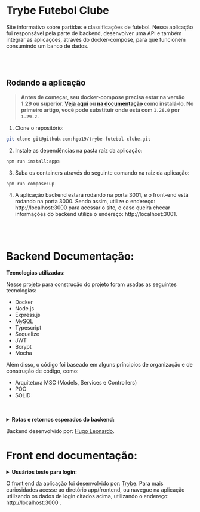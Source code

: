 
# Trybe Futebol Clube

Site informativo sobre partidas e classificações de futebol.
Nessa aplicação fui responsável pela parte de backend, desenvolver uma API e também integrar as aplicações, através do docker-compose, para que funcionem consumindo um banco de dados.

<br />
<br />

## Rodando a aplicação

> **Antes de começar, seu docker-compose precisa estar na versão 1.29 ou superior. [Veja aqui](https://www.digitalocean.com/community/tutorials/how-to-install-and-use-docker-compose-on-ubuntu-20-04-pt) ou [na documentação](https://docs.docker.com/compose/install/) como instalá-lo. No primeiro artigo, você pode substituir onde está com `1.26.0` por `1.29.2`.**

1. Clone o repositório:

```bash
git clone git@github.com:hgo19/trybe-futebol-clube.git
```

2.  Instale as dependências na pasta raíz da aplicação:

```bash
npm run install:apps
```

3.  Suba os containers através do seguinte comando na raiz da aplicação:

```bash
npm run compose:up
```

4.  A aplicação backend estará rodando na porta 3001, e o front-end está rodando na porta 3000. Sendo assim, utilize o endereço: http://localhost:3000 para acessar o site, e caso queira checar informações do backend utilize o endereço: http://localhost:3001.

<br />
<br />


# Backend Documentação:

  <summary><strong>Tecnologias utilizadas:</strong></summary>

Nesse projeto para construção do projeto foram usadas as seguintes tecnologias:

- Docker
- Node.js
- Express.js
- MySQL
- Typescript
- Sequelize
- JWT
- Bcrypt
- Mocha

Além disso, o código foi baseado em alguns príncipios de organização e de construção de código, como:

- Arquitetura MSC (Models, Services e Controllers)
- POO
- SOLID

<br />
<br />

<details>
  <summary><strong>Rotas e retornos esperados do backend:</strong></summary>

### Na aplicação foram usados os seguintes endpoints:
<br />

>**Alguns endpoints necessitam um TOKEN na sua requisição, o token é gerado a partir do endpoint POST /login e sempre que for necessário será informado na descrição do endpoint.**

### Login
- POST `/login` retornará um `TOKEN` com o status `200` em caso de login bem sucedido(usuário presente no banco de dados com a senha correta). Usuário já cadastrado no Banco de Dados para testes:
```json
  {
    "email": "user@user.com",
    "password": "secret_user"
  }
```

>**Outros usuários para testes estão em src/database/seeders no arquivo com a palavra 'user' no nome.**

- GET `/login/validate` retornará a role que o usuário tem no sistema. Nessa requisição é necessário que um token seja mandado através do header Authorization. Exemplo de resposta do endpoint com o status `200`:
```json
  { "role": "admin" }
```

### Teams
- GET `/teams` esse endpoint retornará todos os times cadastrados no banco de dados com suas devidas informações. Exemplo de retorno da requisição com o status `200`:
```json
[
  {
    "id": 1,
    "teamName": "Avaí/Kindermann"
  },
  {
    "id": 2,
    "teamName": "Bahia"
  },
  {
    "id": 3,
    "teamName": "Botafogo"
  },
  ...
]
```

- GET `/teams/:id` esse endpoint retornará apenas um time, em que ele é encontrado no banco de dados a partir do 'id' passado no params da requisição. Exemplo de retorno da requisição com o status `200`:
```json
{
  "id": 5,
  "teamName": "Cruzeiro"
}
```

### Matches
- GET `/matches` esse endpoint possui 2 casos. O primeiro é: não é passado nenhuma query para fazer a requisição, sendo assim retornará todas as partidas do sistema. O segundo é utilizando uma query ao fazer a requisição, em que a mesma deve se encaixar em uma das opções: ```matches?inProgress=true``` ou ```matches?inProgress=false```. Quando true retornará as partidas que estão em progresso, quando false retornará as partidas já terminadas. Em todos os casos, de sucesso da requisição, o retorno será com o status `200` no seguinte formato:

```json
[
  {
    "id": 1,
    "homeTeamId": 16,
    "homeTeamGoals": 1,
    "awayTeamId": 8,
    "awayTeamGoals": 1,
    "inProgress": false,
    "homeTeam": {
      "teamName": "São Paulo"
    },
    "awayTeam": {
      "teamName": "Grêmio"
    }
  },
  ...
  {
    "id": 41,
    "homeTeamId": 16,
    "homeTeamGoals": 2,
    "awayTeamId": 9,
    "awayTeamGoals": 0,
    "inProgress": true,
    "homeTeam": {
      "teamName": "São Paulo"
    },
    "awayTeam": {
      "teamName": "Internacional"
    }
  }
]
```



- POST `/matches` cadastra uma nova partida no sistema. Nessa rota é necessário que seja passado um token no header da sua requisição, e o body seguindo o padrão de atributos da seguinte maneira:
```json
{
  "homeTeamId": 16, // O valor deve ser o id do time
  "awayTeamId": 8, // O valor deve ser o id do time
  "homeTeamGoals": 2,
  "awayTeamGoals": 2,
}
```
Em caso de sucesso a requisição terá o status `201` com o seguinte retorno:
```json
{
  "id": 1,
  "homeTeamId": 16,
  "homeTeamGoals": 2,
  "awayTeamId": 8,
  "awayTeamGoals": 2,
  "inProgress": true,
}
```

- PATCH `/matches/:id/finish` esse endpoint é responsável por finalizar uma partida que esteja em andamento. Nele também é necessário a utilização de um token no seu header ao fazer a requisição, e que seja passada uma id válida em seu parametro. Exemplo de retorno da requisição com status `200`:
```json
{ "message": "Finished" }
```

- PATCH `/matches/:id` nesse endpoint é possível atualizar os dados de uma partida em andamento. Mais precisamente atualizar a quantidade de gols da partida. O body da requisição deve ser preenchido da seguinte maneira:
```json
{
  "homeTeamGoals": 3,
  "awayTeamGoals": 1
}
```
A requisição responderá com um status `200` e o seguinte body:
```json
{
  "message": "OLHUGOL!!"
}
```

### Leaderboard

- GET `/leaderboard/home` o endpoint retornará uma tabela com o resultado de pontuação, gols feitos, gols sorfridos, vitórias, entre outras, de um time quando for time da casa. Exemplo de retorno com status `200`:
```json
[
  {
    "name": "Santos",
    "totalPoints": 9,
    "totalGames": 3,
    "totalVictories": 3,
    "totalDraws": 0,
    "totalLosses": 0,
    "goalsFavor": 9,
    "goalsOwn": 3,
    "goalsBalance": 6,
    "efficiency": "100.00"
  },
  {
    "name": "Palmeiras",
    "totalPoints": 7,
    "totalGames": 3,
    "totalVictories": 2,
    "totalDraws": 1,
    "totalLosses": 0,
    "goalsFavor": 10,
    "goalsOwn": 5,
    "goalsBalance": 5,
    "efficiency": "77.78"
  },
  ...
  {
    "name": "Bahia",
    "totalPoints": 0,
    "totalGames": 3,
    "totalVictories": 0,
    "totalDraws": 0,
    "totalLosses": 3,
    "goalsFavor": 0,
    "goalsOwn": 4,
    "goalsBalance": -4,
    "efficiency": "0.00"
  }
]
```

- GET `/leaderboard/away` o endpoint retornará uma tabela com o resultado de pontuação, gols feitos, gols sorfridos, vitórias, entre outras, de um time quando for time visitante. Exemplo de retorno com status `200`:
```json
[
  {
    "name": "Palmeiras",
    "totalPoints": 6,
    "totalGames": 2,
    "totalVictories": 2,
    "totalDraws": 0,
    "totalLosses": 0,
    "goalsFavor": 7,
    "goalsOwn": 0,
    "goalsBalance": 7,
    "efficiency": "100.00"
  },
  {
    "name": "Corinthians",
    "totalPoints": 6,
    "totalGames": 3,
    "totalVictories": 2,
    "totalDraws": 0,
    "totalLosses": 1,
    "goalsFavor": 6,
    "goalsOwn": 2,
    "goalsBalance": 4,
    "efficiency": "66.67"
  },
  ...
  {
    "name": "Napoli-SC",
    "totalPoints": 0,
    "totalGames": 3,
    "totalVictories": 0,
    "totalDraws": 0,
    "totalLosses": 3,
    "goalsFavor": 1,
    "goalsOwn": 10,
    "goalsBalance": -9,
    "efficiency": "0.00"
  }
]
```

- GET `/leaderboard` o endpoint retornará uma tabela com o resultado de pontuação, gols feitos, gols sorfridos, vitórias, entre outras. Diferentemente das anteriores, agora a tabela retornará a soma dos atributos presentes em cada leaderbord, para assim definir uma pontuação final de cada time. Exemplo de retorno com status `200`:
```json
[
  {
    "name": "Palmeiras",
    "totalPoints": 13,
    "totalGames": 5,
    "totalVictories": 4,
    "totalDraws": 1,
    "totalLosses": 0,
    "goalsFavor": 17,
    "goalsOwn": 5,
    "goalsBalance": 12,
    "efficiency": "86.67"
  },
  {
    "name": "Corinthians",
    "totalPoints": 12,
    "totalGames": 5,
    "totalVictories": 4,
    "totalDraws": 0,
    "totalLosses": 1,
    "goalsFavor": 12,
    "goalsOwn": 3,
    "goalsBalance": 9,
    "efficiency": "80.00"
  },
  ...
  {
    "name": "Napoli-SC",
    "totalPoints": 2,
    "totalGames": 5,
    "totalVictories": 0,
    "totalDraws": 2,
    "totalLosses": 3,
    "goalsFavor": 3,
    "goalsOwn": 12,
    "goalsBalance": -9,
    "efficiency": "13.33"
  }
]
```

# Lidando com erros:

- Todos endpoint necessitam que os body informados em cada rota sejam passados, e quanto necessário também o token. É presente no projeto uma middleware de erro responsável por lidar e tratar todos os erros. Essa middleware de erro funciona, na maior parte do tempo, alinhada ao Httpexception também criado na aplicação e presente na pasta app/backend/src/utils. Para maiores duvidas dê uma olhada no arquivo.
</details>

Backend desenvolvido por: [Hugo Leonardo](https://www.linkedin.com/in/hugo-leop/).

# Front end documentação:
<details>
  <summary><strong>Usuários teste para login:</strong></summary>

Quando estiver na tela de login há dois usuários para fazer o login e testar a aplicação.
  Usuário de role normal:
  ```json
  {
    "email": "user@user.com",
    "password": "secret_user"
  }
  ```

  Usuário de role admin:
  ```json
  {
    "email": "admin@admin.com",
    "password": "secret_admin"
  }
  ```
</details>

O front end da aplicação foi desenvolvido por: [Trybe](https://www.betrybe.com/). Para mais curiosidades acesse ao diretório app/frontend, ou navegue na aplicação utilizando os dados de login citados acima, utilizando o endereço: http://localhost:3000 .
